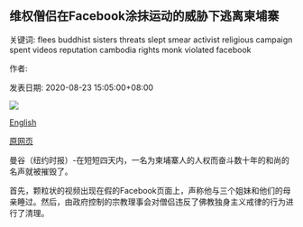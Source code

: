 ## 维权僧侣在Facebook涂抹运动的威胁下逃离柬埔寨

关键词: flees buddhist sisters threats slept smear activist religious campaign spent videos reputation cambodia rights monk violated facebook

作者: 

发表日期: 2020-08-23 15:05:00+08:00

![](https://www.straitstimes.com/sites/default/files/styles/x_large/public/articles/2020/08/23/nmmonk2308.jpg?itok=VAE-qsAY)

[English](Activist%20monk%20flees%20Cambodia%20after%20threats%20from%20Facebook%20smear%20campaign.md)

[原网页](https://www.straitstimes.com/asia/se-asia/threatened-by-facebook-disinformation-a-buddhist-monk-flees-cambodia)

曼谷（纽约时报）-在短短四天内，一名为柬埔寨人的人权而奋斗数十年的和尚的名声就被摧毁了。

首先，颗粒状的视频出现在假的Facebook页面上，声称他与三个姐妹和他们的母亲睡过。然后，由政府控制的宗教理事会对僧侣违反了佛教独身主义戒律的行为进行了清理。